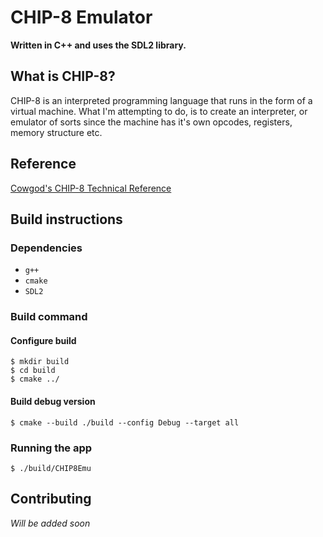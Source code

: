 # CHIP-8 Emulator
**Written in C++ and uses the SDL2 library.**

## What is CHIP-8?
CHIP-8 is an interpreted programming language that runs in the form of a virtual machine. What I'm attempting to do, is to create an interpreter, or emulator of sorts since the machine has it's own opcodes, registers, memory structure etc.

## Reference
[Cowgod's CHIP-8 Technical Reference](http://devernay.free.fr/hacks/chip8/C8TECH10.HTM)

## Build instructions
### Dependencies
- `g++`
- `cmake`
- `SDL2`


### Build command
#### Configure build
```
$ mkdir build
$ cd build
$ cmake ../
```
#### Build debug version
```
$ cmake --build ./build --config Debug --target all
```

### Running the app 
```
$ ./build/CHIP8Emu
```

## Contributing
*Will be added soon*